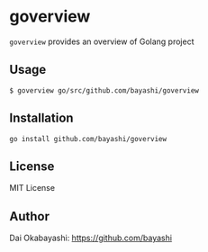 # goverview

`goverview` provides an overview of Golang project

## Usage

    $ goverview go/src/github.com/bayashi/goverview


## Installation

    go install github.com/bayashi/goverview

## License

MIT License

## Author

Dai Okabayashi: https://github.com/bayashi

